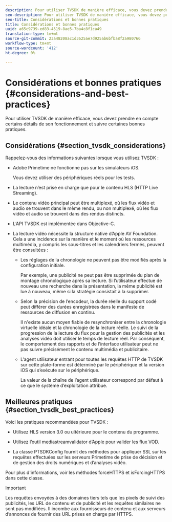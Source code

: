 ```yaml
---
description: Pour utiliser TVSDK de manière efficace, vous devez prendre en compte certains détails de son fonctionnement et suivre certaines bonnes pratiques.
seo-description: Pour utiliser TVSDK de manière efficace, vous devez prendre en compte certains détails de son fonctionnement et suivre certaines bonnes pratiques.
seo-title: Considérations et bonnes pratiques
title: Considérations et bonnes pratiques
uuid: a65c9739-ed83-4519-8ae5-7ba4c8f1ca49
translation-type: tm+mt
source-git-commit: 23a48208ac1d3625ae7d925ab6bfba8f2a980766
workflow-type: tm+mt
source-wordcount: '412'
ht-degree: 0%

---
```



# Considérations et bonnes pratiques {#considerations-and-best-practices}

Pour utiliser TVSDK de manière efficace, vous devez prendre en compte certains détails de son fonctionnement et suivre certaines bonnes pratiques.

## Considérations {#section_tvsdk_considerations}

Rappelez-vous des informations suivantes lorsque vous utilisez TVSDK :

* Adobe Primetime ne fonctionne pas sur les simulateurs iOS.

   Vous devez utiliser des périphériques réels pour les tests.

* La lecture n’est prise en charge que pour le contenu HLS (HTTP Live Streaming).

* Le contenu vidéo principal peut être multiplexé, où les flux vidéo et audio se trouvent dans le même rendu, ou non multiplexé, où les flux vidéo et audio se trouvent dans des rendus distincts.

* L’API TVSDK est implémentée dans Objective-C.

* La lecture vidéo nécessite la structure native d’Apple AV Foundation. Cela a une incidence sur la manière et le moment où les ressources multimédia, y compris les sous-titres et les calendriers fermés, peuvent être consultées :

   * Les réglages de la chronologie ne peuvent pas être modifiés après la configuration initiale.

      Par exemple, une publicité ne peut pas être supprimée du plan de montage chronologique après sa lecture. Si l’utilisateur effectue de nouveau une recherche dans la présentation, la même publicité est lue à nouveau, même si la stratégie consistait à la supprimer.

   * Selon la précision de l’encodeur, la durée réelle du support codé peut différer des durées enregistrées dans le manifeste de ressources de diffusion en continu.

      Il n&#39;existe aucun moyen fiable de resynchroniser entre la chronologie virtuelle idéale et la chronologie de la lecture réelle. Le suivi de la progression de la lecture du flux pour la gestion des publicités et les analyses vidéo doit utiliser le temps de lecture réel. Par conséquent, le comportement des rapports et de l’interface utilisateur peut ne pas suivre précisément le contenu multimédia et publicitaire.

   * L’agent utilisateur entrant pour toutes les requêtes HTTP de TVSDK sur cette plate-forme est déterminé par le périphérique et la version iOS qui s’exécute sur le périphérique.

      La valeur de la chaîne de l’agent utilisateur correspond par défaut à ce que le système d’exploitation attribue.

## Meilleures pratiques {#section_tvsdk_best_practices}

Voici les pratiques recommandées pour TVSDK :

* Utilisez HLS version 3.0 ou ultérieure pour le contenu du programme.

* Utilisez l’outil mediastreamvalidator d’Apple pour valider les flux VOD.

* La classe PTSDKConfig fournit des méthodes pour appliquer SSL sur les requêtes effectuées sur les serveurs Primetime de prise de décision et de gestion des droits numériques et d’analyses vidéo.

Pour plus d&#39;informations, voir les méthodes forceHTTPS et isForcingHTTPS dans cette classe.

>[!IMPORTANT]
>
>Les requêtes envoyées à des domaines tiers tels que les pixels de suivi des publicités, les URL de contenu et de publicité et les requêtes similaires ne sont pas modifiées. Il incombe aux fournisseurs de contenu et aux serveurs d’annonces de fournir des URL prises en charge par HTTPS.
